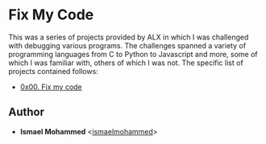 # Fix My Code

This was a series of projects provided by ALX in which I was
challenged with debugging various programs. The challenges spanned a variety of
programming languages from C to Python to Javascript and more, some of which I
was familiar with, others of which I was not. The specific list of projects
contained follows:

* [0x00. Fix my code](./0x00-challenge)

## Author

* __Ismael Mohammed__ <[ismaelmohammed](https://github.com/IsmaelMohammed)>
